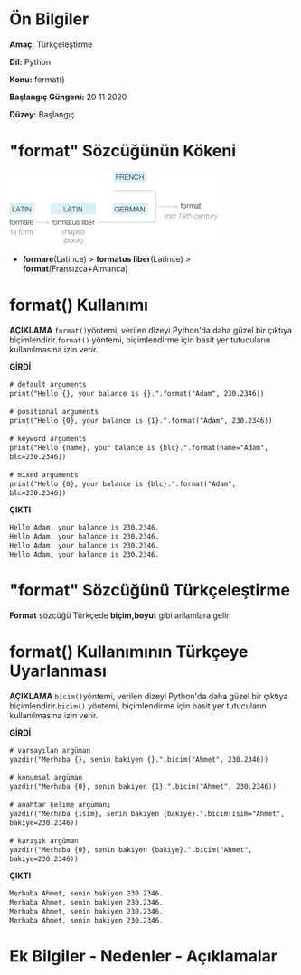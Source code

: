 # Ön Bilgiler
**Amaç:** Türkçeleştirme

**Dil:** Python

**Konu:** format()

**Başlangıç Güngeni:** 20 11 2020

**Düzey:** Başlangıç 

# "format" Sözcüğünün Kökeni
![Görsel](/belgelik/görseller/kökenbilim/format.png)

- **formare**(Latince) > **formatus liber**(Latince) > **format**(Fransızca+Almanca)

# format() Kullanımı

**AÇIKLAMA**
`format()`yöntemi, verilen dizeyi Python'da daha güzel bir çıktıya biçimlendirir.`format()` yöntemi, biçimlendirme için basit yer tutucuların kullanılmasına izin verir.

**GİRDİ**
```
# default arguments
print("Hello {}, your balance is {}.".format("Adam", 230.2346))

# positional arguments
print("Hello {0}, your balance is {1}.".format("Adam", 230.2346))

# keyword arguments
print("Hello {name}, your balance is {blc}.".format(name="Adam", blc=230.2346))

# mixed arguments
print("Hello {0}, your balance is {blc}.".format("Adam", blc=230.2346))
```
**ÇIKTI**
```
Hello Adam, your balance is 230.2346.
Hello Adam, your balance is 230.2346.
Hello Adam, your balance is 230.2346.
Hello Adam, your balance is 230.2346.
```

# "format" Sözcüğünü Türkçeleştirme
**Format** sözcüğü Türkçede **biçim,boyut** gibi anlamlara gelir.

# format() Kullanımının Türkçeye Uyarlanması

**AÇIKLAMA**
`bicim()`yöntemi, verilen dizeyi Python'da daha güzel bir çıktıya biçimlendirir.`bicim()` yöntemi, biçimlendirme için basit yer tutucuların kullanılmasına izin verir.

**GİRDİ**
```
# varsayılan argüman
yazdir("Merhaba {}, senin bakiyen {}.".bicim("Ahmet", 230.2346))

# konumsal argüman
yazdir("Merhaba {0}, senin bakiyen {1}.".bicim("Ahmet", 230.2346))

# anahtar kelime argümanı
yazdir("Merhaba {isim}, senin bakiyen {bakiye}.".bicim(isim="Ahmet", bakiye=230.2346))

# karışık argüman
yazdir("Merhaba {0}, senin bakiyen {bakiye}.".bicim("Ahmet", bakiye=230.2346))
```
**ÇIKTI**
```
Merhaba Ahmet, senin bakiyen 230.2346.
Merhaba Ahmet, senin bakiyen 230.2346.
Merhaba Ahmet, senin bakiyen 230.2346.
Merhaba Ahmet, senin bakiyen 230.2346.
```
# Ek Bilgiler - Nedenler - Açıklamalar
